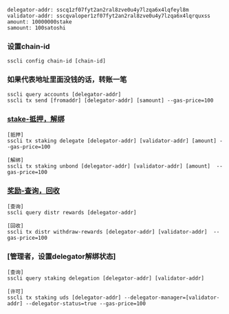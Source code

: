     delegator-addr: sscq1zf07fyt2an2ral8zve0u4y7lzqa6x4lqfeyl8m
    validator-addr: sscqvaloper1zf07fyt2an2ral8zve0u4y7lzqa6x4lqrquxss
    amount: 10000000stake
    samount: 100satoshi
### 设置chain-id
    sscli config chain-id [chain-id]
### 如果代表地址里面没钱的话，转账一笔
    sscli query accounts [delegator-addr]
    sscli tx send [fromaddr] [delegator-addr] [samount] --gas-price=100
### [stake-抵押，解绑](https://gitee.com/xchain/go-xchain/blob/master/x/staking/client/cli/tx.go)   
    [抵押]
    sscli tx staking delegate [delegator-addr] [validator-addr] [amount] --gas-price=100
    
    [解绑]
    sscli tx staking unbond [delegator-addr] [validator-addr] [amount]  --gas-price=100
### [奖励-查询，回收](https://gitee.com/xchain/go-xchain/blob/master/x/distribution/client/cli/tx.go)
    [查询]
    sscli query distr rewards [delegator-addr]

    [回收]
    sscli tx distr withdraw-rewards [delegator-addr] [validator-addr]  --gas-price=100
### [管理者，设置delegator解绑状态]
    [查询]
    sscli query staking delegation [delegator-addr] [validator-addr]

    [许可]
    sscli tx staking uds [delegator-addr] --delegator-manager=[validator-addr] --delegator-status=true --gas-price=100
